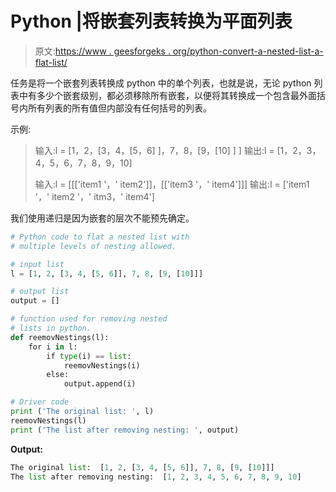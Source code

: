 # Python |将嵌套列表转换为平面列表

> 原文:[https://www . geesforgeks . org/python-convert-a-nested-list-a-flat-list/](https://www.geeksforgeeks.org/python-convert-a-nested-list-into-a-flat-list/)

任务是将一个嵌套列表转换成 python 中的单个列表，也就是说，无论 python 列表中有多少个嵌套级别，都必须移除所有嵌套，以便将其转换成一个包含最外面括号内所有列表的所有值但内部没有任何括号的列表。

示例:

> 输入:l = [1，2，[3，4，[5，6] ]，7，8，[9，[10] ] ]
> 输出:l = [1，2，3，4，5，6，7，8，9，10]
> 
> 输入:l = [[['item1 '，' item2']]，[['item3 '，' item4']]]
> 输出:l = ['item1 '，' item2 '，' itm3，' item4']

我们使用递归是因为嵌套的层次不能预先确定。

```py
# Python code to flat a nested list with
# multiple levels of nesting allowed.

# input list
l = [1, 2, [3, 4, [5, 6]], 7, 8, [9, [10]]]

# output list
output = []

# function used for removing nested 
# lists in python. 
def reemovNestings(l):
    for i in l:
        if type(i) == list:
            reemovNestings(i)
        else:
            output.append(i)

# Driver code
print ('The original list: ', l)
reemovNestings(l)
print ('The list after removing nesting: ', output)
```

**Output:**

```py
The original list:  [1, 2, [3, 4, [5, 6]], 7, 8, [9, [10]]]
The list after removing nesting:  [1, 2, 3, 4, 5, 6, 7, 8, 9, 10]

```